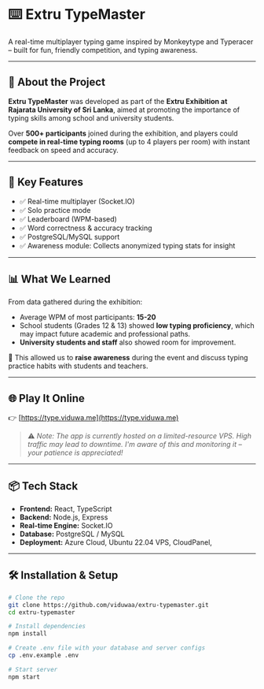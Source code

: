 # ⌨️ Extru TypeMaster

A real-time multiplayer typing game inspired by Monkeytype and Typeracer – built for fun, friendly competition, and typing awareness.



---

## 🚀 About the Project

**Extru TypeMaster** was developed as part of the **Extru Exhibition at Rajarata University of Sri Lanka**, aimed at promoting the importance of typing skills among school and university students.

Over **500+ participants** joined during the exhibition, and players could **compete in real-time typing rooms** (up to 4 players per room) with instant feedback on speed and accuracy.

---

## 🎯 Key Features

- ✅ Real-time multiplayer (Socket.IO)
- ✅ Solo practice mode
- ✅ Leaderboard (WPM-based)
- ✅ Word correctness & accuracy tracking
- ✅ PostgreSQL/MySQL support
- ✅ Awareness module: Collects anonymized typing stats for insight

---

## 📊 What We Learned

From data gathered during the exhibition:
- Average WPM of most participants: **15-20**
- School students (Grades 12 & 13) showed **low typing proficiency**, which may impact future academic and professional paths.
- **University students and staff** also showed room for improvement.

🔔 This allowed us to **raise awareness** during the event and discuss typing practice habits with students and teachers.

---

## 🌐 Play It Online

👉 [https://type.viduwa.me](https://type.viduwa.me)

> ⚠️ _Note: The app is currently hosted on a limited-resource VPS. High traffic may lead to downtime. I'm aware of this and monitoring it – your patience is appreciated!_

---

## 📦 Tech Stack

- **Frontend:** React, TypeScript
- **Backend:** Node.js, Express
- **Real-time Engine:** Socket.IO
- **Database:** PostgreSQL / MySQL
- **Deployment:** Azure Cloud, Ubuntu 22.04 VPS, CloudPanel,

---

## 🛠 Installation & Setup

```bash
# Clone the repo
git clone https://github.com/viduwaa/extru-typemaster.git
cd extru-typemaster

# Install dependencies
npm install

# Create .env file with your database and server configs
cp .env.example .env

# Start server
npm start
